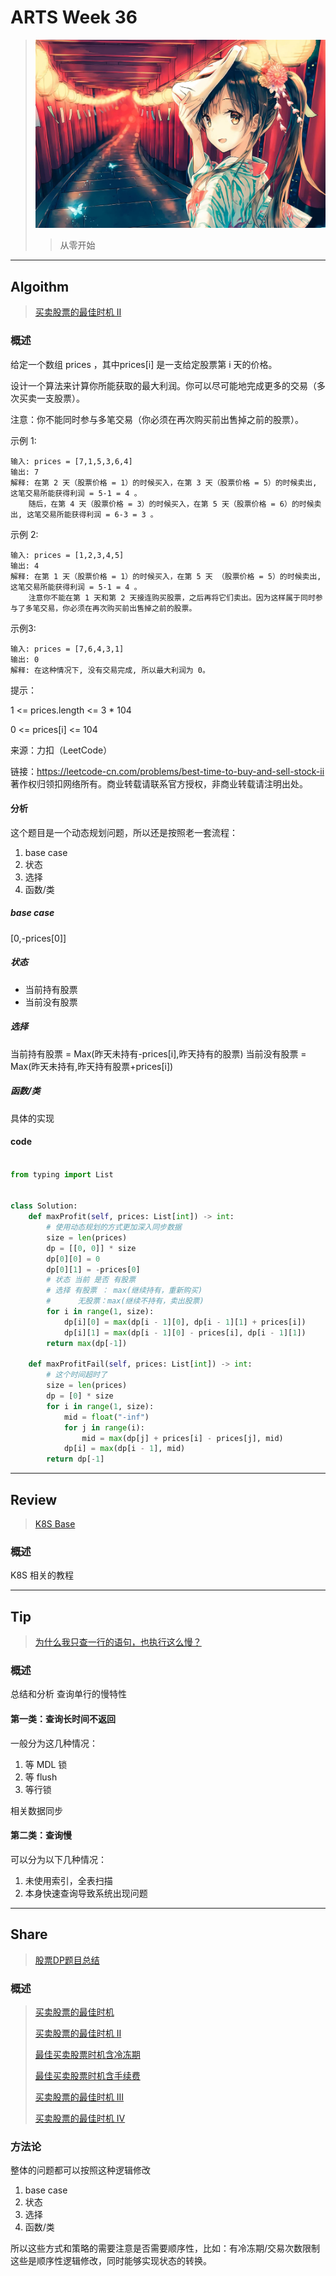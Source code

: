 # ARTS Week 36

> ![](https://github.com/Carmenliukang/ARTS/blob/master/image/36/1.jpg)
>> 从零开始

***

## Algoithm

> [买卖股票的最佳时机 II](https://leetcode-cn.com/problems/best-time-to-buy-and-sell-stock-ii/)

### 概述

给定一个数组 prices ，其中prices[i] 是一支给定股票第 i 天的价格。

设计一个算法来计算你所能获取的最大利润。你可以尽可能地完成更多的交易（多次买卖一支股票）。

注意：你不能同时参与多笔交易（你必须在再次购买前出售掉之前的股票）。

示例 1:

    输入: prices = [7,1,5,3,6,4]
    输出: 7
    解释: 在第 2 天（股票价格 = 1）的时候买入，在第 3 天（股票价格 = 5）的时候卖出, 这笔交易所能获得利润 = 5-1 = 4 。
        随后，在第 4 天（股票价格 = 3）的时候买入，在第 5 天（股票价格 = 6）的时候卖出, 这笔交易所能获得利润 = 6-3 = 3 。

示例 2:

    输入: prices = [1,2,3,4,5]
    输出: 4
    解释: 在第 1 天（股票价格 = 1）的时候买入，在第 5 天 （股票价格 = 5）的时候卖出, 这笔交易所能获得利润 = 5-1 = 4 。
        注意你不能在第 1 天和第 2 天接连购买股票，之后再将它们卖出。因为这样属于同时参与了多笔交易，你必须在再次购买前出售掉之前的股票。

示例3:

    输入: prices = [7,6,4,3,1]
    输出: 0
    解释: 在这种情况下, 没有交易完成, 所以最大利润为 0。

提示：

1 <= prices.length <= 3 * 104

0 <= prices[i] <= 104

来源：力扣（LeetCode）

链接：https://leetcode-cn.com/problems/best-time-to-buy-and-sell-stock-ii
著作权归领扣网络所有。商业转载请联系官方授权，非商业转载请注明出处。

#### 分析

这个题目是一个动态规划问题，所以还是按照老一套流程：

1. base case
2. 状态
3. 选择
4. 函数/类

##### base case

[0,-prices[0]]

##### 状态

* 当前持有股票
* 当前没有股票

##### 选择

当前持有股票 = Max(昨天未持有-prices[i],昨天持有的股票)
当前没有股票 = Max(昨天未持有,昨天持有股票+prices[i])

##### 函数/类

具体的实现

#### code

```python

from typing import List


class Solution:
    def maxProfit(self, prices: List[int]) -> int:
        # 使用动态规划的方式更加深入同步数据
        size = len(prices)
        dp = [[0, 0]] * size
        dp[0][0] = 0
        dp[0][1] = -prices[0]
        # 状态 当前 是否 有股票
        # 选择 有股票 ： max(继续持有，重新购买)
        #      无股票：max(继续不持有，卖出股票)
        for i in range(1, size):
            dp[i][0] = max(dp[i - 1][0], dp[i - 1][1] + prices[i])
            dp[i][1] = max(dp[i - 1][0] - prices[i], dp[i - 1][1])
        return max(dp[-1])

    def maxProfitFail(self, prices: List[int]) -> int:
        # 这个时间超时了
        size = len(prices)
        dp = [0] * size
        for i in range(1, size):
            mid = float("-inf")
            for j in range(i):
                mid = max(dp[j] + prices[i] - prices[j], mid)
            dp[i] = max(dp[i - 1], mid)
        return dp[-1]

```

***

## Review

> [K8S Base](https://kubernetes.io/zh/docs/tutorials/kubernetes-basics/create-cluster/cluster-intro/)

### 概述

K8S 相关的教程

***

## Tip

> [为什么我只查一行的语句，也执行这么慢？](https://time.geekbang.org/column/article/74687)

### 概述

总结和分析 查询单行的慢特性

#### 第一类：查询长时间不返回

一般分为这几种情况：

1. 等 MDL 锁
2. 等 flush
3. 等行锁

相关数据同步

#### 第二类：查询慢

可以分为以下几种情况：

1. 未使用索引，全表扫描
2. 本身快速查询导致系统出现问题

***

## Share

> [股票DP题目总结](https://github.com/Carmenliukang/ARTS/blob/master/week36.md#share)

### 概述

> [买卖股票的最佳时机](https://leetcode-cn.com/problems/best-time-to-buy-and-sell-stock/)
>
> [买卖股票的最佳时机 II](https://leetcode-cn.com/problems/best-time-to-buy-and-sell-stock-ii/)
>
> [最佳买卖股票时机含冷冻期](https://leetcode-cn.com/problems/best-time-to-buy-and-sell-stock-with-cooldown/)
>
> [最佳买卖股票时机含手续费](https://leetcode-cn.com/problems/best-time-to-buy-and-sell-stock-with-transaction-fee/)
>
> [买卖股票的最佳时机 III](https://leetcode-cn.com/problems/best-time-to-buy-and-sell-stock-iii/)
>
> [买卖股票的最佳时机 IV](https://leetcode-cn.com/problems/best-time-to-buy-and-sell-stock-iv)

### 方法论

整体的问题都可以按照这种逻辑修改

1. base case
2. 状态
3. 选择
4. 函数/类

所以这些方式和策略的需要注意是否需要顺序性，比如：有冷冻期/交易次数限制 这些是顺序性逻辑修改，同时能够实现状态的转换。
